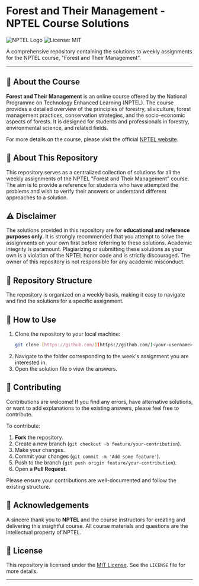 # Forest and Their Management - NPTEL Course Solutions

![NPTEL Logo](https://img.shields.io/badge/NPTEL-Forest%20and%20Their%20Management-blue.svg)
![License: MIT](https://img.shields.io/badge/License-MIT-yellow.svg)

A comprehensive repository containing the solutions to weekly assignments for the NPTEL course, "Forest and Their Management".

---

## 📝 About the Course

**Forest and Their Management** is an online course offered by the National Programme on Technology Enhanced Learning (NPTEL). The course provides a detailed overview of the principles of forestry, silviculture, forest management practices, conservation strategies, and the socio-economic aspects of forests. It is designed for students and professionals in forestry, environmental science, and related fields.

For more details on the course, please visit the official [NPTEL website](https://nptel.ac.in/).

## 📂 About This Repository

This repository serves as a centralized collection of solutions for all the weekly assignments of the NPTEL "Forest and Their Management" course. The aim is to provide a reference for students who have attempted the problems and wish to verify their answers or understand different approaches to a solution.

## ⚠️ Disclaimer

The solutions provided in this repository are for **educational and reference purposes only**. It is strongly recommended that you attempt to solve the assignments on your own first before referring to these solutions. Academic integrity is paramount. Plagiarizing or submitting these solutions as your own is a violation of the NPTEL honor code and is strictly discouraged. The owner of this repository is not responsible for any academic misconduct.

## 📁 Repository Structure

The repository is organized on a weekly basis, making it easy to navigate and find the solutions for a specific assignment.

## 🚀 How to Use

1.  Clone the repository to your local machine:
    ```bash
    git clone [https://github.com/](https://github.com/)<your-username>/Forest-and-Their-Management-NPTEL.git
    ```
2.  Navigate to the folder corresponding to the week's assignment you are interested in.
3.  Open the solution file o view the answers.

## 🤝 Contributing

Contributions are welcome! If you find any errors, have alternative solutions, or want to add explanations to the existing answers, please feel free to contribute.

To contribute:

1.  **Fork** the repository.
2.  Create a new branch (`git checkout -b feature/your-contribution`).
3.  Make your changes.
4.  Commit your changes (`git commit -m 'Add some feature'`).
5.  Push to the branch (`git push origin feature/your-contribution`).
6.  Open a **Pull Request**.

Please ensure your contributions are well-documented and follow the existing structure.

## 🙏 Acknowledgements

A sincere thank you to **NPTEL** and the course instructors for creating and delivering this insightful course. All course materials and questions are the intellectual property of NPTEL.

## 📜 License

This repository is licensed under the [MIT License](LICENSE). See the `LICENSE` file for more details.

---

